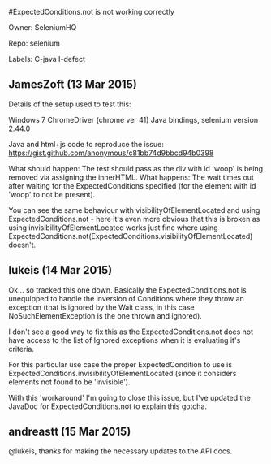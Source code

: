 #ExpectedConditions.not is not working correctly

Owner: SeleniumHQ

Repo: selenium

Labels: C-java I-defect 

## JamesZoft (13 Mar 2015)

Details of the setup used to test this:

Windows 7
ChromeDriver (chrome ver 41)
Java bindings, selenium version 2.44.0

Java and html+js code to reproduce the issue: https://gist.github.com/anonymous/c81bb74d9bbcd94b0398

What should happen: The test should pass as the div with id 'woop' is being removed via assigning the innerHTML.
What happens: The wait times out after waiting for the ExpectedConditions specified (for the element with id 'woop' to not be present).

You can see the same behaviour with visibilityOfElementLocated and using ExpectedConditions.not - here it's even more obvious that this is broken as using invisibilityOfElementLocated works just fine where using ExpectedConditions.not(ExpectedConditions.visibilityOfElementLocated) doesn't.


## lukeis (14 Mar 2015)

Ok... so tracked this one down. Basically the ExpectedConditions.not  is unequipped to handle the inversion of Conditions where they throw an exception (that is ignored by the Wait class, in this case NoSuchElementException is the one thrown and ignored).

I don't see a good way to fix this as the ExpectedConditions.not does not have access to the list of Ignored exceptions when it is evaluating it's criteria.

For this particular use case the proper ExpectedCondition to use is ExpectedConditions.invisibilityOfElementLocated  (since it considers elements not found to be 'invisible').

With this 'workaround' I'm going to close this issue, but I've updated the JavaDoc for ExpectedConditions.not to explain this gotcha.


## andreastt (15 Mar 2015)

@lukeis, thanks for making the necessary updates to the API docs.


